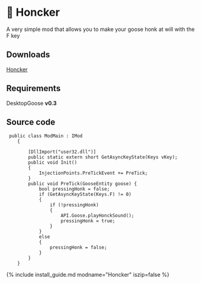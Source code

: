 # 🙂 Honcker
A very simple mod that allows you to make your goose honk at will with the F key

## Downloads
[Honcker](https://drive.google.com/file/d/1tk9ty2-m5mTgDqfmZVXrkbGiPql8NktN/view?usp=sharing)

## Requirements
DesktopGoose **v0.3**

## Source code
```
 public class ModMain : IMod
    {

        [DllImport("user32.dll")]
        public static extern short GetAsyncKeyState(Keys vKey);
        public void Init()
        {
            InjectionPoints.PreTickEvent += PreTick;
        }        
        public void PreTick(GooseEntity goose) {
            bool pressingHonk = false;
            if (GetAsyncKeyState(Keys.F) != 0)
            {
                if (!pressingHonk)
                {
                    API.Goose.playHonckSound();
                    pressingHonk = true;
                }
            }
            else
            {
                pressingHonk = false;
            }
        }
    }
```

{% include install_guide.md modname="Honcker" iszip=false %}

